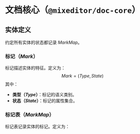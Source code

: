 # 文档核心（`@mixeditor/doc-core`）
## 实体定义
约定所有实体的状态都记录 $MarkMap$。

### 标记（$Mark$）
标记描述实体的特征。定义为：
$$Mark = (Type, State)$$
其中：
- **类型（$Type$）**：标记的语义类别。
- **状态（$State$）**：标记的属性集合。

### 标记表（$MarkMap$）
标记表记录实体的标记。定义为：
